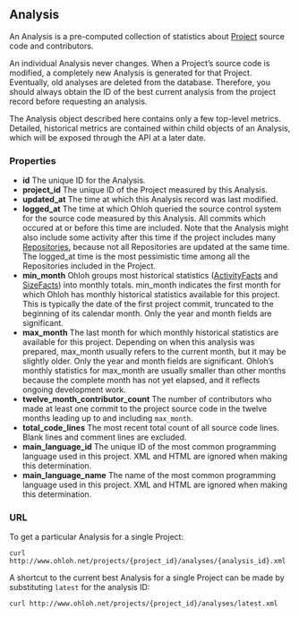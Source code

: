 ## Analysis

An Analysis is a pre-computed collection of statistics about [Project](/reference/project.md) source code and contributors.

An individual Analysis never changes. When a Project’s source code is modified, a completely new Analysis is generated for that Project. Eventually, old analyses are deleted from the database. Therefore, you should always obtain the ID of the best current analysis from the project record before requesting an analysis.

The Analysis object described here contains only a few top-level metrics. Detailed, historical metrics are contained within child objects of an Analysis, which will be exposed through the API at a later date.

### Properties

+ __id__
    The unique ID for the Analysis.
+ __project_id__
    The unique ID of the Project measured by this Analysis.
+ __updated_at__
    The time at which this Analysis record was last modified.
+ __logged_at__
    The time at which Ohloh queried the source control system for the source code measured by this Analysis. All commits which occured at or before this time are included. Note that the Analysis might also include some activity after this time if the project includes many [Repositories](/reference/repository.md), because not all Repositories are updated at the same time. The logged_at time is the most pessimistic time among all the Repositories included in the Project.
+ __min_month__
    Ohloh groups most historical statistics ([ActivityFacts](/reference/activity_fact.md) and [SizeFacts](/reference/size_fact.md)) into monthly totals. min_month indicates the first month for which Ohloh has monthly historical statistics available for this project. This is typically the date of the first project commit, truncated to the beginning of its calendar month. Only the year and month fields are significant.
+ __max_month__
    The last month for which monthly historical statistics are available for this project. Depending on when this analysis was prepared, max_month usually refers to the current month, but it may be slightly older. Only the year and month fields are significant. Ohloh’s monthly statistics for max_month are usually smaller than other months because the complete month has not yet elapsed, and it reflects ongoing development work.
+ __twelve_month_contributor_count__
    The number of contributors who made at least one commit to the project source code in the twelve months leading up to and including `max_month`.
+ __total_code_lines__
    The most recent total count of all source code lines. Blank lines and comment lines are excluded.
+ __main_language_id__
    The unique ID of the most common programming language used in this project. XML and HTML are ignored when making this determination.
+ __main_language_name__
    The name of the most common programming language used in this project. XML and HTML are ignored when making this determination.

### URL
To get a particular Analysis for a single Project:
```shell
curl http://www.ohloh.net/projects/{project_id}/analyses/{analysis_id}.xml 
```

A shortcut to the current best Analysis for a single Project can be made by substituting `latest` for the analysis ID:
```shell
curl http://www.ohloh.net/projects/{project_id}/analyses/latest.xml 
```

